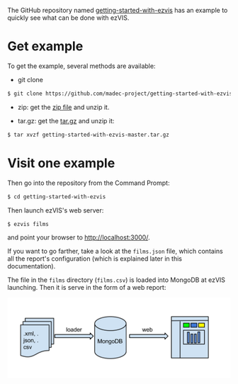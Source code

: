 The GitHub repository named 
[getting-started-with-ezvis](https://github.com/madec-project/getting-started-with-ezvis)
has an example to quickly see what can be done with ezVIS.

# Get example

To get the example, several methods are available:

- git clone
  
```bash
$ git clone https://github.com/madec-project/getting-started-with-ezvis.git
```

- zip: get the [zip file](https://github.com/madec-project/getting-started-with-ezvis/archive/master.zip) and unzip it.

- tar.gz: get the [tar.gz](https://github.com/madec-project/getting-started-with-ezvis/archive/master.tar.gz) and unzip it:

```bash
$ tar xvzf getting-started-with-ezvis-master.tar.gz
```

# Visit one example

Then go into the repository from the Command Prompt:

```sh
$ cd getting-started-with-ezvis
```

Then launch ezVIS's web server:

```sh
$ ezvis films
```

and point your browser to [http://localhost:3000/](http://localhost:3000/).

If you want to go farther, take a look at the `films.json` file, which
contains all the report's configuration (which is explained later in this
documentation).

The file in the `films` directory (`films.csv`) is loaded into MongoDB at ezVIS launching. Then it is serve in the form of a web report:

![Principle for laoding and visualizing data with ezVIS](img/ezvis_files.svg)
